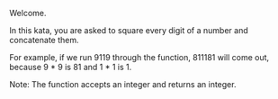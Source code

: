 Welcome.   

In this kata, you are asked to square every digit of a number and concatenate them.  

For example, if we run 9119 through the function, 811181 will come out, because 9 * 9 is 81 and 1 * 1 is 1.  

Note: The function accepts an integer and returns an integer.    